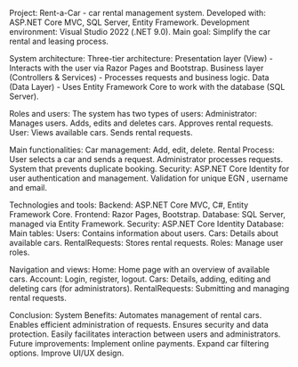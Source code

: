 Project: Rent-a-Car - car rental management system.
Developed with: ASP.NET Core MVC, SQL Server, Entity Framework. Development environment: Visual Studio 2022 (.NET 9.0). Main goal: Simplify the car rental and leasing process.

System architecture:
Three-tier architecture:
Presentation layer (View) - Interacts with the user via Razor Pages and Bootstrap.
Business layer (Controllers & Services) - Processes requests and business logic.
Data (Data Layer) - Uses Entity Framework Core to work with the database (SQL Server).

Roles and users:
The system has two types of users:
Administrator:
Manages users.
Adds, edits and deletes cars.
Approves rental requests.
User:
Views available cars.
Sends rental requests.

Main functionalities:
Car management: Add, edit, delete.
Rental Process:
User selects a car and sends a request.
Administrator processes requests.
System that prevents duplicate booking.
Security:
ASP.NET Core Identity for user authentication and management.
Validation for unique EGN , username and email.

Technologies and tools:
Backend: ASP.NET Core MVC, C#, Entity Framework Core.
Frontend: Razor Pages, Bootstrap.
Database: SQL Server, managed via Entity Framework.
Security: ASP.NET Core Identity
Database:
Main tables:
Users: Contains information about users.
Cars: Details about available cars.
RentalRequests: Stores rental requests.
Roles: Manage user roles.

Navigation and views:
Home: Home page with an overview of available cars.
Account: Login, register, logout.
Cars: Details, adding, editing and deleting cars (for administrators).
RentalRequests: Submitting and managing rental requests.

Conclusion:
System Benefits:
Automates management of rental cars.
Enables efficient administration of requests.
Ensures security and data protection.
Easily facilitates interaction between users and administrators.
Future improvements:
Implement online payments.
Expand car filtering options.
Improve UI/UX design.
